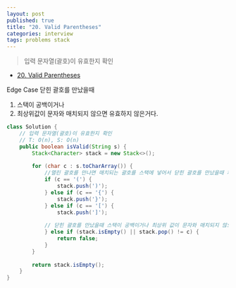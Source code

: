 ```yaml
---
layout: post
published: true
title: "20. Valid Parentheses"
categories: interview
tags: problems stack 
---
```


> 입력 문자열(괄호)이 유효한지 확인 

- [20. Valid Parentheses](https://leetcode.com/problems/valid-parentheses/)

Edge Case
닫힌 괄호를 만났을때 
1. 스택이 공백이거나 
2. 최상위값이 문자와 매치되지 않으면 
유효하지 않은거다.

```java
class Solution {
    // 입력 문자열(괄호)이 유효한지 확인 
    // T: O(n), S: O(n)
    public boolean isValid(String s) {
        Stack<Character> stack = new Stack<>();
        
        for (char c : s.toCharArray()) {
            //열린 괄호를 만나면 매치되는 괄호를 스택에 넣어서 닫힌 괄호를 만났을때 체크한다.
            if (c == '(') {
                stack.push(')');
            } else if (c == '{') {
                stack.push('}');
            } else if (c == '[') {
                stack.push(']');
                
            // 닫힌 괄호를 만났을때 스택이 공백이거나 최상위 값이 문자와 매치되지 않으면 유효하지 않은거다.
            } else if (stack.isEmpty() || stack.pop() != c) {
                return false;
            }
        }
        
        return stack.isEmpty();
    }
}
```